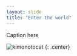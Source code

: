 ```yaml
---
layout: slide
title: "Enter the world"
---
```


Caption here

![kimonotocat](https://octodex.github.com/images/kimonotocat.png)
{: .center}
